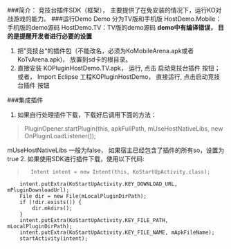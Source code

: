 ###简介：
竞技台插件SDK（框架）， 主要提供了在免安装的情况下，运行KO对战游戏的能力。
###运行Demo
Demo 分为TV版和手机版
HostDemo.Mobile：手机版的demo源码
HostDemo.TV：TV版的demo源码
**demo中有编译错误， 目的是提醒开发者进行必要的设置**

1. 把"竞技台"的插件包（不能改名，必须为KoMobileArena.apk或者KoTvArena.apk)， 放置到sd卡的根目录。
2. 直接安装 KOPluginHostDemo.TV.apk，  运行, 点击 启动竞技台插件 按钮；
或者，
Import Eclipse 工程KOPluginHostDemo， 直接运行, 点击启动竞技台插件 按钮

###集成插件
1. 如果自行处理插件下载，下载好后调用下面的方法：

>  PluginOpener.startPlugin(this, apkFullPath, mUseHostNativeLibs, new OnPluginLoadListener());
  
  mUseHostNativeLibs 一般为false， 如果宿主已经包含了插件的所有so，设置为true
2. 如果使用SDK进行插件下载，使用以下代码:
>       Intent intent = new Intent(this, KoStartUpActivity.class);
        intent.putExtra(KoStartUpActivity.KEY_DOWNLOAD_URL, mPluginDownloadUrl);
        File dir = new File(mLocalPluginDirPath);
        if (!dir.exists()) {
            dir.mkdirs();
        }
        intent.putExtra(KoStartUpActivity.KEY_FILE_PATH, mLocalPluginDirPath);
        intent.putExtra(KoStartUpActivity.KEY_FILE_NAME, mApkFileName);
        startActivity(intent);

